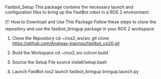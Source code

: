 Fastbot_Setup
This package contains the necessary launch and configuration files to bring up the FastBot robot in a ROS 2 environment.

📦 How to Download and Use This Package
Follow these steps to clone the repository and use the fastbot_bringup package in your ROS 2 workspace:

1. Clone the Repository
cd ~/ros2_ws/src git clone https://github.com/Andreas-Ioannou/fastbot_cp20.git

2. Build the Workspace
cd ~/ros2_ws colcon build

3. Source the Setup File
source install/setup.bash

4. Launch FastBot
ros2 launch fastbot_bringup bringup.launch.py
